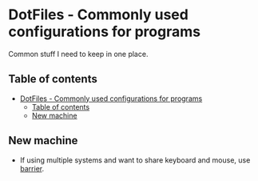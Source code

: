 # DotFiles - Commonly used configurations for programs

Common stuff I need to keep in one place.

## Table of contents

- [DotFiles - Commonly used configurations for programs](#dotfiles---commonly-used-configurations-for-programs)
    - [Table of contents](#table-of-contents)
    - [New machine](#new-machine)

## New machine

- If using multiple systems and want to share keyboard and mouse, use [barrier](https://github.com/debauchee/barrier/).
